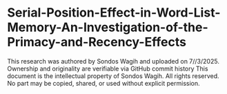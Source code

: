 # Serial-Position-Effect-in-Word-List-Memory-An-Investigation-of-the-Primacy-and-Recency-Effects

This research was authored by Sondos Wagih and uploaded on 7//3/2025. Ownership and originality are verifiable via GitHub commit history
This document is the intellectual property of Sondos Wagih. All rights reserved. No part may be copied, shared, or used without explicit permission.
